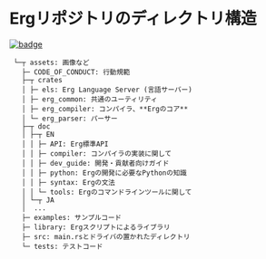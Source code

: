 # Ergリポジトリのディレクトリ構造

[![badge](https://img.shields.io/endpoint.svg?url=https%3A%2F%2Fgezf7g7pd5.execute-api.ap-northeast-1.amazonaws.com%2Fdefault%2Fsource_up_to_date%3Fowner%3Derg-lang%26repos%3Derg%26ref%3Dmain%26path%3Ddoc/EN/dev_guide/directories.md%26commit_hash%3Da711efa99b325ba1012f6897e7b0e2bdb947d8a1)](https://gezf7g7pd5.execute-api.ap-northeast-1.amazonaws.com/default/source_up_to_date?owner=erg-lang&repos=erg&ref=main&path=doc/EN/dev_guide/directories.md&commit_hash=a711efa99b325ba1012f6897e7b0e2bdb947d8a1)

```console
 └─┬ assets: 画像など
   ├─ CODE_OF_CONDUCT: 行動規範
   ├─┬ crates
   │ ├─ els: Erg Language Server (言語サーバー)
   │ ├─ erg_common: 共通のユーティリティ
   │ ├─ erg_compiler: コンパイラ、**Ergのコア**
   │ └─ erg_parser: パーサー
   ├─┬ doc
   │ ├─┬ EN
   │ │ ├─ API: Erg標準API
   │ │ ├─ compiler: コンパイラの実装に関して
   │ │ ├─ dev_guide: 開発・貢献者向けガイド
   │ │ ├─ python: Ergの開発に必要なPythonの知識
   │ │ ├─ syntax: Ergの文法
   │ │ └─ tools: Ergのコマンドラインツールに関して
   │ └─┬ JA
   │  ...
   ├─ examples: サンプルコード
   ├─ library: Ergスクリプトによるライブラリ
   ├─ src: main.rsとドライバの置かれたディレクトリ
   └─ tests: テストコード
```
